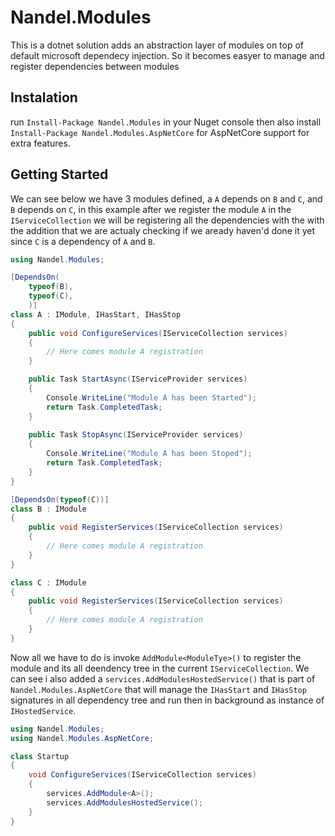 # Nandel.Modules

This is a dotnet solution adds an abstraction layer of modules on top of default microsoft dependecy injection. 
So it becomes easyer to manage and register dependencies between modules

## Instalation

run `Install-Package Nandel.Modules` in your Nuget console then also install `Install-Package Nandel.Modules.AspNetCore` for AspNetCore support for extra features.

## Getting Started

We can see below we have 3 modules defined, a `A` depends on `B` and `C`, and `B` depends on `C`, in this example after 
we register the module `A` in the `IServiceCollection` we will be registering all the dependencies with the with 
the addition that we are actualy checking if we aready haven'd done it yet since `C` is a dependency of `A` and `B`.

```csharp
using Nandel.Modules;

[DependsOn(
    typeof(B),
    typeof(C),
    )]
class A : IModule, IHasStart, IHasStop
{
    public void ConfigureServices(IServiceCollection services)
    {
        // Here comes module A registration
    }

    public Task StartAsync(IServiceProvider services)
    {
        Console.WriteLine("Module A has been Started");
        return Task.CompletedTask;
    }
    
    public Task StopAsync(IServiceProvider services)
    {
        Console.WriteLine("Module A has been Stoped");
        return Task.CompletedTask;
    }
}

[DependsOn(typeof(C))]
class B : IModule
{
    public void RegisterServices(IServiceCollection services)
    {
        // Here comes module A registration
    }
}

class C : IModule 
{
    public void RegisterServices(IServiceCollection services)
    {
        // Here comes module A registration
    }
}
```

Now all we have to do is invoke `AddModule<ModuleTye>()` to register the module and its all deendency tree in the current `IServiceCollection`. 
We can see i also added a `services.AddModulesHostedService()` that is part of `Nandel.Modules.AspNetCore` that will manage the `IHasStart` and `IHasStop` signatures
in all dependency tree and run then in background as instance of `IHostedService`.

```csharp
using Nandel.Modules;
using Nandel.Modules.AspNetCore;

class Startup
{
    void ConfigureServices(IServiceCollection services)
    {
        services.AddModule<A>();
        services.AddModulesHostedService();
    }
}
```

